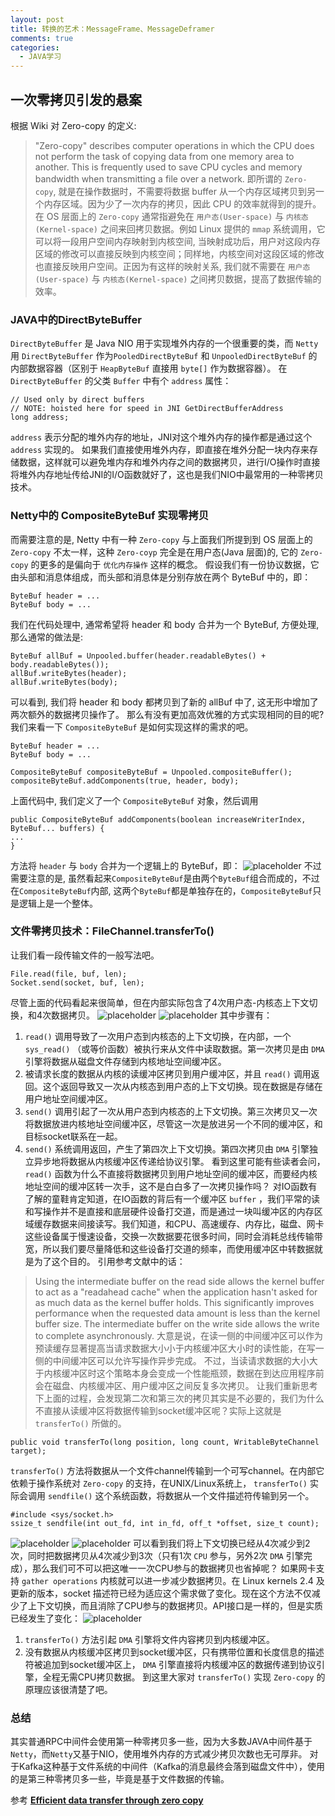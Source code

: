 ```yaml
---
layout: post
title: 转换的艺术：MessageFrame、MessageDeframer
comments: true
categories:
  - JAVA学习
---
```


## 一次零拷贝引发的悬案
根据 Wiki 对 Zero-copy 的定义:
> "Zero-copy" describes computer operations in which the CPU does not perform the task of copying data from one memory area to another. This is frequently used to save CPU cycles and memory bandwidth when transmitting a file over a network.
即所谓的 `Zero-copy`, 就是在操作数据时，不需要将数据 buffer 从一个内存区域拷贝到另一个内存区域。因为少了一次内存的拷贝，因此 CPU 的效率就得到的提升。
在 OS 层面上的 `Zero-copy` 通常指避免在 `用户态(User-space)` 与 `内核态(Kernel-space)` 之间来回拷贝数据。例如 Linux 提供的 `mmap` 系统调用，它可以将一段用户空间内存映射到内核空间, 当映射成功后，用户对这段内存区域的修改可以直接反映到内核空间；同样地，内核空间对这段区域的修改也直接反映用户空间。正因为有这样的映射关系, 我们就不需要在 `用户态(User-space)` 与 `内核态(Kernel-space)` 之间拷贝数据，提高了数据传输的效率。

### JAVA中的DirectByteBuffer
`DirectByteBuffer` 是 Java NIO 用于实现堆外内存的一个很重要的类，而 `Netty` 用 `DirectByteBuffer` 作为`PooledDirectByteBuf` 和 `UnpooledDirectByteBuf` 的内部数据容器（区别于 `HeapByteBuf` 直接用 `byte[]` 作为数据容器）。
在 `DirectByteBuffer` 的父类 `Buffer` 中有个 `address` 属性：
```
// Used only by direct buffers
// NOTE: hoisted here for speed in JNI GetDirectBufferAddress
long address;
```
`address` 表示分配的堆外内存的地址，JNI对这个堆外内存的操作都是通过这个 `address` 实现的。
如果我们直接使用堆外内存，即直接在堆外分配一块内存来存储数据，这样就可以避免堆内存和堆外内存之间的数据拷贝，进行I/O操作时直接将堆外内存地址传给JNI的I/O函数就好了，这也是我们NIO中最常用的一种零拷贝技术。

### Netty中的 CompositeByteBuf 实现零拷贝
而需要注意的是, Netty 中有一种 `Zero-copy` 与上面我们所提到到 OS 层面上的 `Zero-copy` 不太一样，这种 `Zero-coyp` 完全是在用户态(Java 层面)的, 它的 `Zero-copy` 的更多的是偏向于 `优化内存操作` 这样的概念。
假设我们有一份协议数据，它由头部和消息体组成，而头部和消息体是分别存放在两个 ByteBuf 中的，即：
```
ByteBuf header = ...
ByteBuf body = ...
```
我们在代码处理中, 通常希望将 header 和 body 合并为一个 ByteBuf, 方便处理, 那么通常的做法是:
```
ByteBuf allBuf = Unpooled.buffer(header.readableBytes() + body.readableBytes());
allBuf.writeBytes(header);
allBuf.writeBytes(body);
```
可以看到, 我们将 header 和 body 都拷贝到了新的 allBuf 中了, 这无形中增加了两次额外的数据拷贝操作了。
那么有没有更加高效优雅的方式实现相同的目的呢? 我们来看一下 `CompositeByteBuf` 是如何实现这样的需求的吧。
```
ByteBuf header = ...
ByteBuf body = ...

CompositeByteBuf compositeByteBuf = Unpooled.compositeBuffer();
compositeByteBuf.addComponents(true, header, body);
```
上面代码中, 我们定义了一个 `CompositeByteBuf` 对象，然后调用
```
public CompositeByteBuf addComponents(boolean increaseWriterIndex, ByteBuf... buffers) {
...
}
```
方法将 `header` 与 `body` 合并为一个逻辑上的 ByteBuf，即：
![placeholder](https://raw.githubusercontent.com/CodingRookieH/blog-image/master/2018-10-27-zero-copy/1.png)
不过需要注意的是, 虽然看起来`CompositeByteBuf`是由两个`ByteBuf`组合而成的，不过在`CompositeByteBuf`内部, 这两个`ByteBuf`都是单独存在的，`CompositeByteBuf`只是逻辑上是一个整体。

### 文件零拷贝技术：FileChannel.transferTo()
让我们看一段传输文件的一般写法吧。
```
File.read(file, buf, len);
Socket.send(socket, buf, len);
```
尽管上面的代码看起来很简单，但在内部实际包含了4次用户态-内核态上下文切换，和4次数据拷贝。
![placeholder](https://raw.githubusercontent.com/CodingRookieH/blog-image/master/2018-10-27-zero-copy/3.gif)
![placeholder](https://raw.githubusercontent.com/CodingRookieH/blog-image/master/2018-10-27-zero-copy/2.gif)
其中步骤有：
1. `read()` 调用导致了一次用户态到内核态的上下文切换，在内部，一个 `sys_read()` （或等价函数）被执行来从文件中读取数据。第一次拷贝是由 `DMA` 引擎将数据从磁盘文件存储到内核地址空间缓冲区。
2. 被请求长度的数据从内核的读缓冲区拷贝到用户缓冲区，并且 `read()` 调用返回。这个返回导致又一次从内核态到用户态的上下文切换。现在数据是存储在用户地址空间缓冲区。
3. `send()` 调用引起了一次从用户态到内核态的上下文切换。第三次拷贝又一次将数据放进内核地址空间缓冲区，尽管这一次是放进另一个不同的缓冲区，和目标socket联系在一起。
4. `send()` 系统调用返回，产生了第四次上下文切换。第四次拷贝由 `DMA` 引擎独立异步地将数据从内核缓冲区传递给协议引擎。
看到这里可能有些读者会问，`read()` 函数为什么不直接将数据拷贝到用户地址空间的缓冲区，而要经内核地址空间的缓冲区转一次手，这不是白白多了一次拷贝操作吗？
对IO函数有了解的童鞋肯定知道，在IO函数的背后有一个缓冲区 `buffer` ，我们平常的读和写操作并不是直接和底层硬件设备打交道，而是通过一块叫缓冲区的内存区域缓存数据来间接读写。我们知道，和CPU、高速缓存、内存比，磁盘、网卡这些设备属于慢速设备，交换一次数据要花很多时间，同时会消耗总线传输带宽，所以我们要尽量降低和这些设备打交道的频率，而使用缓冲区中转数据就是为了这个目的。
引用参考文献中的话：
> Using the intermediate buffer on the read side allows the kernel buffer to act as a "readahead cache" when the application hasn't asked for as much data as the kernel buffer holds. This significantly improves performance when the requested data amount is less than the kernel buffer size. The intermediate buffer on the write side allows the write to complete asynchronously.
大意是说，在读一侧的中间缓冲区可以作为预读缓存显著提高当请求数据大小小于内核缓冲区大小时的读性能，在写一侧的中间缓冲区可以允许写操作异步完成。
不过，当读请求数据的大小大于内核缓冲区时这个策略本身会变成一个性能瓶颈，数据在到达应用程序前会在磁盘、内核缓冲区、用户缓冲区之间反复多次拷贝。
让我们重新思考下上面的过程，会发现第二次和第三次的拷贝其实是不必要的，我们为什么不直接从读缓冲区将数据传输到socket缓冲区呢？实际上这就是 `transferTo()` 所做的。
```
public void transferTo(long position, long count, WritableByteChannel target);
```
`transferTo()` 方法将数据从一个文件channel传输到一个可写channel。在内部它依赖于操作系统对 `Zero-copy` 的支持，在UNIX/Linux系统上， `transferTo()` 实际会调用 `sendfile()` 这个系统函数，将数据从一个文件描述符传输到另一个。
```
#include <sys/socket.h>
ssize_t sendfile(int out_fd, int in_fd, off_t *offset, size_t count);
```
![placeholder](https://raw.githubusercontent.com/CodingRookieH/blog-image/master/2018-10-27-zero-copy/5.gif)
![placeholder](https://raw.githubusercontent.com/CodingRookieH/blog-image/master/2018-10-27-zero-copy/4.gif)
可以看到我们将上下文切换已经从4次减少到2次，同时把数据拷贝从4次减少到3次（只有1次 `CPU` 参与，另外2次 `DMA` 引擎完成），那么我们可不可以把这唯一一次CPU参与的数据拷贝也省掉呢？
如果网卡支持 `gather operations` 内核就可以进一步减少数据拷贝。在 Linux kernels 2.4 及更新的版本，socket 描述符已经为适应这个需求做了变化。现在这个方法不仅减少了上下文切换，而且消除了CPU参与的数据拷贝。API接口是一样的，但是实质已经发生了变化：
![placeholder](https://raw.githubusercontent.com/CodingRookieH/blog-image/master/2018-10-27-zero-copy/6.gif)
1. `transferTo()` 方法引起 `DMA` 引擎将文件内容拷贝到内核缓冲区。
2. 没有数据从内核缓冲区拷贝到socket缓冲区，只有携带位置和长度信息的描述符被追加到socket缓冲区上， `DMA` 引擎直接将内核缓冲区的数据传递到协议引擎，全程无需CPU拷贝数据。
到这里大家对 `transferTo()` 实现 `Zero-copy` 的原理应该很清楚了吧。

### 总结
其实普通RPC中间件会使用第一种零拷贝多一些，因为大多数JAVA中间件基于`Netty`，而`Netty`又基于NIO，使用堆外内存的方式减少拷贝次数也无可厚非。
对于Kafka这种基于文件系统的中间件（Kafka的消息最终会落到磁盘文件中），使用的是第三种零拷贝多一些，毕竟是基于文件数据的传输。

参考 **[Efficient data transfer through zero copy](https://www.ibm.com/developerworks/library/j-zerocopy/)**